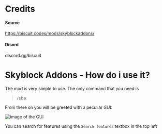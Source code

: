 # Credits
#### Source
https://biscuit.codes/mods/skyblockaddons/
#### Disord
discord.gg/biscuit

# Skyblock Addons - How do i use it?

The mod is very simple to use. The only command that you need is 
> /sba

From there on you will be greeted with a peculiar GUI:

![image of the GUI](https://cdn.discordapp.com/attachments/789262632531525632/793097721111773224/unknown.png)

You can search for features using the ```Search features``` textbox in the top left